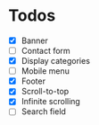 # Todos

- [x] Banner
- [ ] Contact form
- [x] Display categories
- [ ] Mobile menu
- [x] Footer
- [x] Scroll-to-top
- [x] Infinite scrolling
- [ ] Search field
